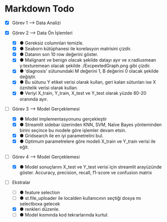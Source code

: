 # Markdown Todo

- [x] Görev 1 --> Data Analizi

- [x] Görev 2 --> Data Ön İşlemleri

  - [x] ● Gereksiz columnları temizle.
  - [x] ● Seaborn kütüphanesi ile korelasyon matrisini çizdir.
  - [x] ● Datanın son 10 row değerini göster.
  - [x] ● Malignant ve benign olacak şekilde datayı ayır ve x:radiusmean y:texturemean olacak şekilde ./ExcpextedGraph.png gibi çizdir.
  - [x] ● ‘diagnosis’ sütunundaki M değerini 1, B değerini 0 olacak şekilde değiştir.
  - [x] ● Bu sütunu Y etiket verisi olarak kullan, geri kalan sütunları ise X öznitelik verisi olarak kullan.
  - [x] ● Veriyi X_train, Y_train, X_test ve Y_test olarak yüzde 80-20 oranında ayır.
  <!-- !
   Bu görevi streamlitten bağımsız olarak yap. Yani buton ya da herhangi bir şeyle yapılmayacak. Data yüklenince script kendisi yapacak.
  -->

- [ ] Görev 3 --> Model Gerçeklemesi

  - [x] ● Model implementasyonunu gerçekleştir
  - [x] ● Streamlit sidebar üzerinden KNN, SVM, Naïve Bayes yönteminden birini seçince bu modele göre işlemler devam etsin.
  - [x] ● Gridsearch ile en iyi parametrelini bul.
  - [x] ● Optimum parametrelere göre modeli X_train ve Y_train verisi ile eğit.

- [ ] Görev 4 --> Model Gerçeklemesi

  - [x] ● Model sonuçlarını X_test ve Y_test verisi için streamlit arayüzünde göster. Accuracy, precision, recall, f1-score ve confusion matrix

- [ ] Ekstralar

  - [ ] ● feature selection
  - [ ] ● st.file_uploader ile localden kullanıcının seçtiği dosya mı selectboxa gelecek
  - [x] ● renkleri düzenle.
  - [ ] ● Model kısmında kod tekrarlarında kurtul.
